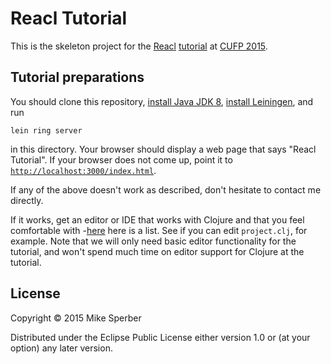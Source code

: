 # Reacl Tutorial

This is the skeleton project for the
[Reacl](https://github.com/active-group/reacl)
[tutorial](http://cufp.org/2015/t11-michael-sperber-clojure-script.html)
at [CUFP 2015](http://cufp.org/2015/).

## Tutorial preparations

You should clone this repository, [install Java JDK
8](http://www.oracle.com/technetwork/java/javase/downloads/jdk8-downloads-2133151.html),
[install Leiningen](http://leiningen.org/#install), and run

```
lein ring server
```

in this directory.  Your browser should display a web page that says
"Reacl Tutorial".  If your browser does not come up, point it to
[`http://localhost:3000/index.html`](http://localhost:3000/index.html).

If any of the above doesn't work as described, don't hesitate to contact me
directly.

If it works, get an editor or IDE that works with Clojure and that you
feel comfortable with
-[here](http://dev.clojure.org/display/doc/IDEs+and+Editors) here is a
list.  See if you can edit `project.clj`, for example.  Note that we
will only need basic editor functionality for the tutorial, and won't
spend much time on editor support for Clojure at the tutorial.

## License

Copyright © 2015 Mike Sperber

Distributed under the Eclipse Public License either version 1.0 or (at your option) any later version.
